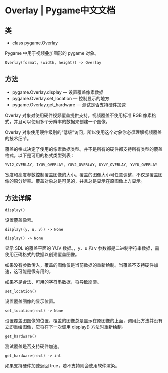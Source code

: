 # Overlay | Pygame中文文档

## 类

- class pygame.Overlay

Pygame 中用于视频叠加图形的 pygame 对象。

    Overlay(format, (width, height)) -> Overlay

## 方法

- pygame.Overlay.display  —  设置覆盖像素数据
- pygame.Overlay.set_location  —  控制显示的地方
- pygame.Overlay.get_hardware  —  测试是否支持硬件加速

Overlay 对象对使用硬件视频覆盖提供支持。视频覆盖不使用标准 RGB 像素格式，并且可以使用多个分辨率的数据来创建一个图像。

Overlay 对象使用硬件级别的“低级”访问，所以使用这个对象你必须理解视频覆盖的技术细节。

覆盖的格式决定了使用的像素数据类型。并不是所有的硬件都支持所有类型的覆盖格式。以下是可用的格式类型列表：

    YV12_OVERLAY, IYUV_OVERLAY, YUV2_OVERLAY, UYVY_OVERLAY, YVYU_OVERLAY

宽度和高度参数控制覆盖图像的大小。覆盖的图像大小可任意调整，不仅是覆盖图像的原分辨率。覆盖对象总是可见的，并且总是显示在原图像上方显示。

## 方法详解

```display()```

设置覆盖像素。

```display((y, u, v)) -> None```

```display() -> None```

显示 SDL 的覆盖平面的 YUV 数据。，y、u 和 v 参数都是二进制字符串数据，需使用正确格式的数据以创建覆盖图像。

如果没有参数传入，覆盖的图像仅是当前数据的重新绘制。当覆盖不支持硬件加速，这可能是很有用的。

如果不是合法、可用的字符串数据，将导致崩溃。


```set_location()```

设置覆盖图像的显示位置。

```set_location(rect) -> None```

设置覆盖图图像的位置，覆盖的图像总是显示在原图像的上面，调用此方法并没有立即重绘图像，它将在下一次调用 display() 方法时重新绘制。


```get_hardware()```

测试覆盖是否支持硬件加速。

```get_hardware(rect) -> int```

如果支持硬件加速返回 true，若不支持则会使用软件渲染。
